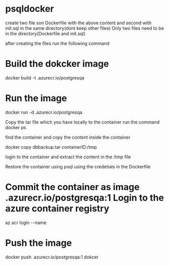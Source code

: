 # psqldocker

create two file son Dockerfile with the above content and second with init.sql in the same directory(dont keep other files)
Only two files need to be in the directory(Dockerfile and init.sql)

after creating the files run the following command

Build the dokcker image
============================

docker build -t <replace-your-registry>.azurecr.io/postgresqa

Run the image 
===================
docker run -d <replace-your-registry>.azurecr.io/postgresqa

Copy the tar file which you have locally to the container
run the command 
docker ps

find the container and copy the content inside the container

docker copy dbbackup.tar containerID:/tmp

login to the container and extract the content in the /tmp file

Restore the container using psql using the credetials in the Dockerfile

Commit the container as image <replace-your-registry>.azurecr.io/postgresqa:1
Login to the azure container registry
======================================

az acr login --name <replaceyourregistryname>

Push the image 
=============

docker push <replace-your-registry>.azurecr.io/postgresqa:1
dokcer 
